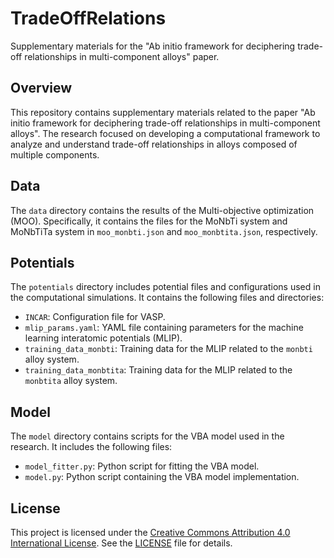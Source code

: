 # TradeOffRelations

Supplementary materials for the "Ab initio framework for deciphering trade-off relationships in multi-component alloys" paper.

## Overview

This repository contains supplementary materials related to the paper
"Ab initio framework for deciphering trade-off relationships in multi-component alloys". The research focused
on developing a computational framework to analyze and understand trade-off 
relationships in alloys composed of multiple components.

## Data

The `data` directory contains the results of the Multi-objective optimization (MOO). Specifically, it contains the
files for the MoNbTi system and MoNbTiTa system in `moo_monbti.json` and `moo_monbtita.json`, respectively.

## Potentials

The `potentials` directory includes potential files and configurations used in the computational simulations. It 
contains the following files and directories:
- `INCAR`: Configuration file for VASP.
- `mlip_params.yaml`: YAML file containing parameters for the machine learning interatomic potentials (MLIP).
- `training_data_monbti`: Training data for the MLIP related to the `monbti` alloy system.
- `training_data_monbtita`: Training data for the MLIP related to the `monbtita` alloy system.

## Model

The `model` directory contains scripts for the VBA model used in the research. It includes the following files:
- `model_fitter.py`: Python script for fitting the VBA model.
- `model.py`: Python script containing the VBA model implementation.

## License

This project is licensed under the [Creative Commons Attribution 4.0 International License](https://creativecommons.org/licenses/by/4.0/). See the [LICENSE](LICENSE) file for details.


